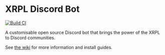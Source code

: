 # XRPL Discord Bot

[![Build CI](https://github.com/jacobpretorius/XRPL-Discord-Bot/actions/workflows/node.js.yml/badge.svg?branch=main)](https://github.com/jacobpretorius/XRPL-Discord-Bot/actions/workflows/node.js.yml)

A customisable open source Discord bot that brings the power of the XRPL to Discord communities.

See [the wiki](https://github.com/jacobpretorius/XRPL-Discord-Bot/wiki) for more information and install guides.
